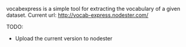 vocabexpress is a simple tool for extracting the vocabulary of a given dataset.
Current url: http://vocab-express.nodester.com/

TODO:
- Upload the current version to nodester  

